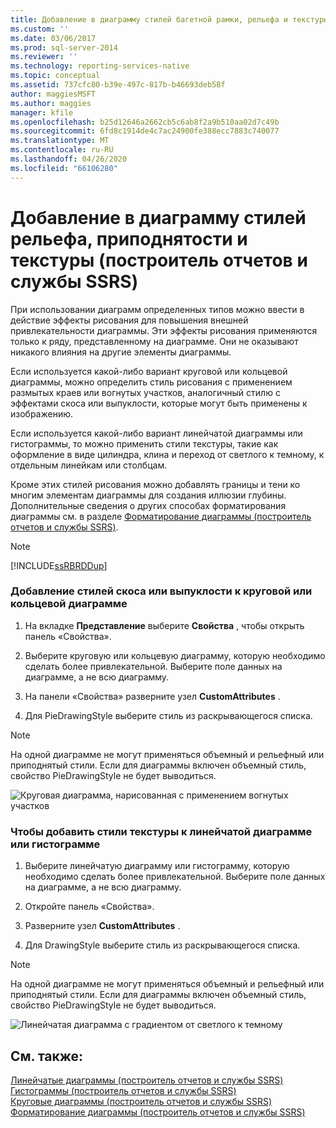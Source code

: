 ```yaml
---
title: Добавление в диаграмму стилей багетной рамки, рельефа и текстуры (построитель отчетов и службы SSRS) | Документы Майкрософт
ms.custom: ''
ms.date: 03/06/2017
ms.prod: sql-server-2014
ms.reviewer: ''
ms.technology: reporting-services-native
ms.topic: conceptual
ms.assetid: 737cfc80-b39e-497c-817b-b46693deb58f
author: maggiesMSFT
ms.author: maggies
manager: kfile
ms.openlocfilehash: b25d12646a2662cb5c6ab8f2a9b510aa02d7c49b
ms.sourcegitcommit: 6fd8c1914de4c7ac24900fe388ecc7883c740077
ms.translationtype: MT
ms.contentlocale: ru-RU
ms.lasthandoff: 04/26/2020
ms.locfileid: "66106280"
---
```

# <a name="add-bevel-emboss-and-texture-styles-to-a-chart-report-builder-and-ssrs"></a>Добавление в диаграмму стилей рельефа, приподнятости и текстуры (построитель отчетов и службы SSRS)
  При использовании диаграмм определенных типов можно ввести в действие эффекты рисования для повышения внешней привлекательности диаграммы. Эти эффекты рисования применяются только к ряду, представленному на диаграмме. Они не оказывают никакого влияния на другие элементы диаграммы.  
  
 Если используется какой-либо вариант круговой или кольцевой диаграммы, можно определить стиль рисования с применением размытых краев или вогнутых участков, аналогичный стилю с эффектами скоса или выпуклости, которые могут быть применены к изображению.  
  
 Если используется какой-либо вариант линейчатой диаграммы или гистограммы, то можно применить стили текстуры, такие как оформление в виде цилиндра, клина и переход от светлого к темному, к отдельным линейкам или столбцам.  
  
 Кроме этих стилей рисования можно добавлять границы и тени ко многим элементам диаграммы для создания иллюзии глубины. Дополнительные сведения о других способах форматирования диаграммы см. в разделе [Форматирование диаграммы (построитель отчетов и службы SSRS)](formatting-a-chart-report-builder-and-ssrs.md).  
  
> [!NOTE]  
>  [!INCLUDE[ssRBRDDup](../../includes/ssrbrddup-md.md)]  
  
### <a name="to-add-bevel-or-emboss-styles-to-a-pie-or-doughnut-chart"></a>Добавление стилей скоса или выпуклости к круговой или кольцевой диаграмме  
  
1.  На вкладке **Представление** выберите **Свойства** , чтобы открыть панель «Свойства».  
  
2.  Выберите круговую или кольцевую диаграмму, которую необходимо сделать более привлекательной. Выберите поле данных на диаграмме, а не всю диаграмму.  
  
3.  На панели «Свойства» разверните узел **CustomAttributes** .  
  
4.  Для PieDrawingStyle выберите стиль из раскрывающегося списка.  
  
> [!NOTE]  
>  На одной диаграмме не могут применяться объемный и рельефный или приподнятый стили. Если для диаграммы включен объемный стиль, свойство PieDrawingStyle не будет выводиться.  
  
 ![Круговая диаграмма, нарисованная с применением вогнутых участков](../media/rs-piedrawingeffects-concave.gif "Круговая диаграмма, нарисованная с применением вогнутых участков")  
  
### <a name="to-add-texture-styles-to-a-bar-or-column-chart"></a>Чтобы добавить стили текстуры к линейчатой диаграмме или гистограмме  
  
1.  Выберите линейчатую диаграмму или гистограмму, которую необходимо сделать более привлекательной. Выберите поле данных на диаграмме, а не всю диаграмму.  
  
2.  Откройте панель «Свойства».  
  
3.  Разверните узел **CustomAttributes** .  
  
4.  Для DrawingStyle выберите стиль из раскрывающегося списка.  
  
> [!NOTE]  
>  На одной диаграмме не могут применяться объемный и рельефный или приподнятый стили. Если для диаграммы включен объемный стиль, свойство PieDrawingStyle не будет выводиться.  
  
 ![Линейчатая диаграмма с градиентом от светлого к темному](../media/rs-bardrawingeffects-lighttodark.gif "Линейчатая диаграмма с градиентом от светлого к темному")  
  
## <a name="see-also"></a>См. также:  
 [Линейчатые диаграммы (построитель отчетов и службы SSRS)](charts-report-builder-and-ssrs.md)   
 [Гистограммы (построитель отчетов и службы SSRS)](column-charts-report-builder-and-ssrs.md)   
 [Круговые диаграммы (построитель отчетов и службы SSRS)](pie-charts-report-builder-and-ssrs.md)   
 [Форматирование диаграммы (построитель отчетов и службы SSRS)](formatting-a-chart-report-builder-and-ssrs.md)  
  
  
